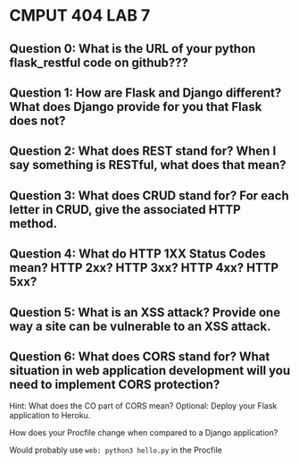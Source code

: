 # CMPUT 404 LAB 7
##  Question 0: What is the URL of your python flask_restful code on github???

## Question 1: How are Flask and Django different? What does Django provide for you that Flask does not?

## Question 2: What does REST stand for? When I say something is RESTful, what does that mean?

## Question 3: What does CRUD stand for? For each letter in CRUD, give the associated HTTP method.

## Question 4: What do HTTP 1XX Status Codes mean? HTTP 2xx? HTTP 3xx? HTTP 4xx? HTTP 5xx?

## Question 5: What is an XSS attack? Provide one way a site can be vulnerable to an XSS attack.

## Question 6: What does CORS stand for? What situation in web application development will you need to implement CORS protection?

Hint: What does the CO part of CORS mean?
Optional: Deploy your Flask application to Heroku.

How does your Procfile change when compared to a Django application?

Would probably use `web: python3 hello.py` in the Procfile
